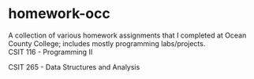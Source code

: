 # homework-occ
A collection of various homework assignments that I completed at Ocean County College; includes mostly programming labs/projects.  
CSIT 116 - Programming II  

CSIT 265 - Data Structures and Analysis  
